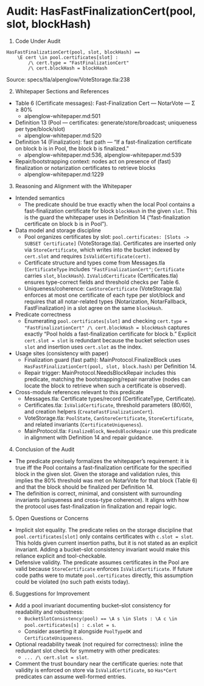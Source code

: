 # Audit: HasFastFinalizationCert(pool, slot, blockHash)

1. Code Under Audit

```
HasFastFinalizationCert(pool, slot, blockHash) ==
    \E cert \in pool.certificates[slot] :
        /\ cert.type = "FastFinalizationCert"
        /\ cert.blockHash = blockHash
```

Source: specs/tla/alpenglow/VoteStorage.tla:238

2. Whitepaper Sections and References

- Table 6 (Certificate messages): Fast-Finalization Cert — NotarVote — Σ ≥ 80%
  - alpenglow-whitepaper.md:501
- Definition 13 (Pool — certificates: generate/store/broadcast; uniqueness per type/block/slot)
  - alpenglow-whitepaper.md:520
- Definition 14 (Finalization): fast path — “If a fast-finalization certificate on block b is in Pool, the block b is finalized.”
  - alpenglow-whitepaper.md:536, alpenglow-whitepaper.md:539
- Repair/bootstrapping context: nodes act on presence of (fast) finalization or notarization certificates to retrieve blocks
  - alpenglow-whitepaper.md:1229

3. Reasoning and Alignment with the Whitepaper

- Intended semantics
  - The predicate should be true exactly when the local Pool contains a fast-finalization certificate for block `blockHash` in the given `slot`. This is the guard the whitepaper uses in Definition 14 (“fast-finalization certificate on block b is in Pool”).
- Data model and storage discipline
  - Pool organizes certificates by slot: `pool.certificates: [Slots -> SUBSET Certificate]` (VoteStorage.tla). Certificates are inserted only via `StoreCertificate`, which writes into the bucket indexed by `cert.slot` and requires `IsValidCertificate(cert)`.
  - Certificate structure and types come from Messages.tla (`CertificateType` includes `"FastFinalizationCert"`; `Certificate` carries `slot`, `blockHash`). `IsValidCertificate` (Certificates.tla) ensures type-correct fields and threshold checks per Table 6.
  - Uniqueness/coherence: `CanStoreCertificate` (VoteStorage.tla) enforces at most one certificate of each type per slot/block and requires that all notar-related types {Notarization, NotarFallback, FastFinalization} in a slot agree on the same `blockHash`.
- Predicate correctness
  - Enumerating `pool.certificates[slot]` and checking `cert.type = "FastFinalizationCert" /\ cert.blockHash = blockHash` captures exactly “Pool holds a fast-finalization certificate for block b.” Explicit `cert.slot = slot` is redundant because the bucket selection uses `slot` and insertion uses `cert.slot` as the index.
- Usage sites (consistency with paper)
  - Finalization guard (fast path): MainProtocol.FinalizeBlock uses `HasFastFinalizationCert(pool, slot, block.hash)` per Definition 14.
  - Repair trigger: MainProtocol.NeedsBlockRepair includes this predicate, matching the bootstrapping/repair narrative (nodes can locate the block to retrieve when such a certificate is observed).
- Cross-module references relevant to this predicate
  - Messages.tla: Certificate types/record (CertificateType, Certificate).
  - Certificates.tla: `IsValidCertificate`, threshold parameters (80/60), and creation helpers (`CreateFastFinalizationCert`).
  - VoteStorage.tla: `PoolState`, `CanStoreCertificate`, `StoreCertificate`, and related invariants (`CertificateUniqueness`).
  - MainProtocol.tla: `FinalizeBlock`, `NeedsBlockRepair` use this predicate in alignment with Definition 14 and repair guidance.

4. Conclusion of the Audit

- The predicate precisely formalizes the whitepaper’s requirement: it is true iff the Pool contains a fast-finalization certificate for the specified block in the given slot. Given the storage and validation rules, this implies the 80% threshold was met on NotarVote for that block (Table 6) and that the block should be finalized per Definition 14.
- The definition is correct, minimal, and consistent with surrounding invariants (uniqueness and cross-type coherence). It aligns with how the protocol uses fast-finalization in finalization and repair logic.

5. Open Questions or Concerns

- Implicit slot equality. The predicate relies on the storage discipline that `pool.certificates[slot]` only contains certificates with `c.slot = slot`. This holds given current insertion paths, but it is not stated as an explicit invariant. Adding a bucket–slot consistency invariant would make this reliance explicit and tool-checkable.
- Defensive validity. The predicate assumes certificates in the Pool are valid because `StoreCertificate` enforces `IsValidCertificate`. If future code paths were to mutate `pool.certificates` directly, this assumption could be violated (no such path exists today).

6. Suggestions for Improvement

- Add a pool invariant documenting bucket–slot consistency for readability and robustness:
  - `BucketSlotConsistency(pool) == \A s \in Slots : \A c \in pool.certificates[s] : c.slot = s`.
  - Consider asserting it alongside `PoolTypeOK` and `CertificateUniqueness`.
- Optional readability tweak (not required for correctness): inline the redundant slot check for symmetry with other predicates:
  - `... /\ cert.slot = slot`.
- Comment the trust boundary near the certificate queries: note that validity is enforced on store via `IsValidCertificate`, so `Has*Cert` predicates can assume well-formed entries.

